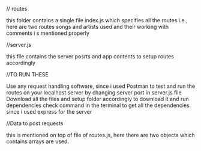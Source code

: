 // routes 

this folder contains a single file index.js which specifies all the routes i.e., here are two routes songs and artists used and their working with comments i s mentioned properly

//server.js

this file contains the server posrts and app contents to setup routes accordingly

//TO RUN THESE

Use any request handling software, since i used Postman to test and run the routes on your localhost server by changing server port in server.js file
Download all the files and setup folder accordingly to download it and run dependencies check command in the terminal to get all the dependencies since i used express for the server

//Data to post requests

this is mentioned on top of file of routes.js, here there are two objects which contains arrays are used.
